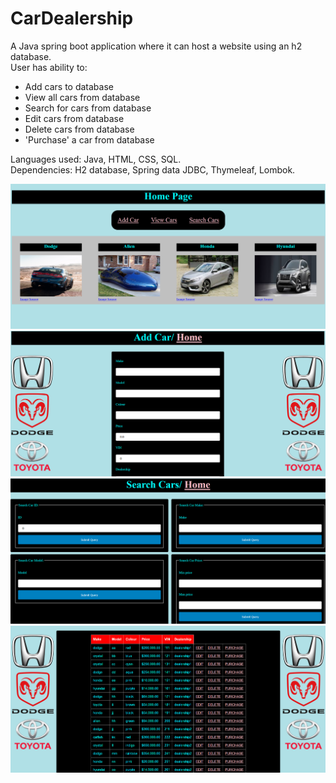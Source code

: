 # CarDealership
A Java spring boot application where it can host a website using an h2 database.\
User has ability to:
- Add cars to database
- View all cars from database
- Search for cars from database
- Edit cars from database
- Delete cars from database
- 'Purchase' a car from database 

Languages used: Java, HTML, CSS, SQL.\
Dependencies: H2 database, Spring data JDBC, Thymeleaf, Lombok.

![Main Page](readImg/MainPage.PNG)
![Add](readImg/AddCar.PNG)
![Search](readImg/SearchCar.PNG)
![View](readImg/Table.PNG)
